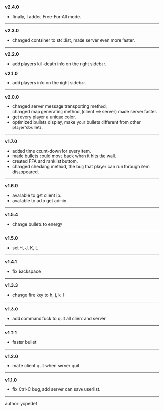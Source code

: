 **v2.4.0**

- finally, I added Free-For-All mode.

--------
**v2.3.0**

- changed container to std::list, made server even more faster.

-----------
**v2.2.0**

- add players kill-death info on the right sidebar.


**v2.1.0**
- add players info on the right sidebar.  

-----------

**v2.0.0**  
- changed server message transporting method,   
changed map generating method, (client ==> server) made server faster.  
- get every player a unique color.  
- optimized bullets display, make your bullets different from other player'sbullets.  
  
--------------

**v1.7.0**  
- added time count-down for every item.  
- made bullets could move back when it hits the wall.  
- created FFA and ranklist buttom.  
- changed checking method, the bug that player can run through item disappeared.
  
--------------

**v1.6.0**  
- available to get client ip.  
- available to auto get admin.  
  
--------------
**v1.5.4**  
- change bullets to energy  
  
--------------
**v1.5.0**  
- set H, J, K, L  
  
--------------
**v1.4.1**  
- fix backspace  
  
--------------
**v1.3.3**  
- change fire key to h, j, k, l  
  
--------------
**v1.3.0**  
- add command fuck to quit all client and server  
  
--------------
**v1.2.1**  
- faster bullet  
  
--------------
**v1.2.0**  
- make client quit when server quit.  
  
-------------
**v1.1.0**  
- fix Ctrl-C bug, add server can save userlist.  
  
--------------------------------------------------
author: ycpedef  
